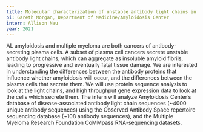 ```yaml
---
title: Molecular characterization of unstable antibody light chains in AL amyloidosis and multiple myeloma
pi: Gareth Morgan, Department of Medicine/Amyloidosis Center
intern: Allison Nau
year: 2021
---
```


AL amyloidosis and multiple myeloma are both cancers of antibody-secreting plasma cells. A subset of plasma cell cancers
secrete unstable antibody light chains, which can aggregate as insoluble amyloid fibrils, leading to progressive and
eventually fatal tissue damage. We are interested in understanding the differences between the antibody proteins that
influence whether amyloidosis will occur, and the differences between the plasma cells that secrete them. We will use
protein sequence analysis to look at the light chains, and high throughput gene expression data to look at the cells
which secrete them. The intern will analyze Amyloidosis Center’s database of disease-associated antibody light chain
sequences (~4000 unique antibody sequences) using the Observed Antibody Space repertoire sequencing database (~108
antibody sequences), and the Multiple Myeloma Research Foundation CoMMpass RNA-sequencing datasets.